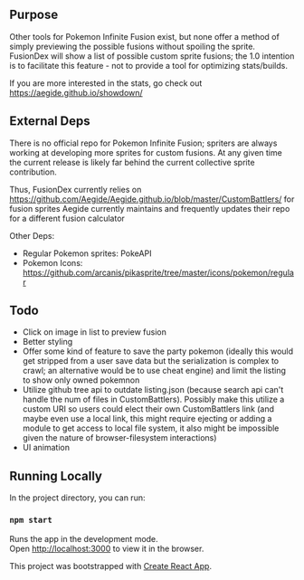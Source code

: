 ## Purpose

Other tools for Pokemon Infinite Fusion exist, but none offer a method of simply previewing the possible fusions without spoiling the sprite. FusionDex will show a list of possible custom sprite fusions; the 1.0 intention is to facilitate this feature - not to provide a tool for optimizing stats/builds.

If you are more interested in the stats, go check out https://aegide.github.io/showdown/

## External Deps

There is no official repo for Pokemon Infinite Fusion; spriters are always working at developing more sprites for custom fusions. At any given time the current release is likely far behind the current collective sprite contribution.

Thus, FusionDex currently relies on https://github.com/Aegide/Aegide.github.io/blob/master/CustomBattlers/ for fusion sprites
Aegide currently maintains and frequently updates their repo for a different fusion calculator

Other Deps:

- Regular Pokemon sprites: PokeAPI
- Pokemon Icons: https://github.com/arcanis/pikasprite/tree/master/icons/pokemon/regular

## Todo

- Click on image in list to preview fusion
- Better styling
- Offer some kind of feature to save the party pokemon (ideally this would get stripped from a user save data but the serialization is complex to crawl; an alternative would be to use cheat engine) and limit the listing to show only owned pokemnon
- Utilize github tree api to outdate listing.json (because search api can't handle the num of files in CustomBattlers). Possibly make this utilize a custom URI so users could elect their own CustomBattlers link (and maybe even use a local link, this might require ejecting or adding a module to get access to local file system, it also might be impossible given the nature of browser-filesystem interactions)
- UI animation

## Running Locally

In the project directory, you can run:

### `npm start`

Runs the app in the development mode.\
Open [http://localhost:3000](http://localhost:3000) to view it in the browser.

This project was bootstrapped with [Create React App](https://github.com/facebook/create-react-app).
